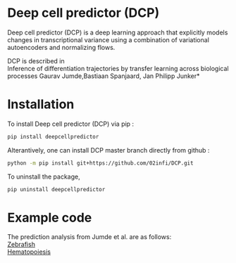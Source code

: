 # Deep cell predictor (DCP)
Deep cell predictor (DCP) is a deep learning approach that explicitly models changes in transcriptional variance using a combination of variational autoencoders and normalizing flows.   

DCP is described in   
Inference of differentiation trajectories by transfer learning across biological processes
Gaurav Jumde,Bastiaan Spanjaard, Jan Philipp Junker*

# Installation
To install Deep cell predictor (DCP) via pip : 

```bash
pip install deepcellpredictor
```
Alterantively, one can install DCP master branch directly from github :
```bash
python -m pip install git+https://github.com/02infi/DCP.git
```
To uninstall the package,
```bash
pip uninstall deepcellpredictor
```

# Example code 
The prediction analysis from Jumde et al. are as follows:   
[Zebrafish](python_notebooks/zebrafish)   
[Hematopoiesis](python_notebooks/hematopoiesis/With_all_genes)
